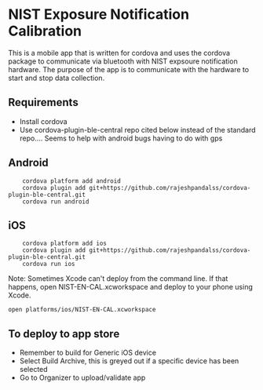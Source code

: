 #  NIST Exposure Notification Calibration

This is a mobile app that is written for cordova and uses the cordova package to communicate via bluetooth with NIST expsoure notification hardware.   The purpose of the app is to communicate with the hardware to start and stop data collection.

## Requirements
- Install cordova
- Use cordova-plugin-ble-central repo cited below instead of the standard repo.... Seems to help with android bugs having to do with gps
## Android

        cordova platform add android
        cordova plugin add git+https://github.com/rajeshpandalss/cordova-plugin-ble-central.git
        cordova run android

## iOS

        cordova platform add ios
        cordova plugin add git+https://github.com/rajeshpandalss/cordova-plugin-ble-central.git
        cordova run ios

Note: Sometimes Xcode can't deploy from the command line. If that happens, open NIST-EN-CAL.xcworkspace and deploy to your phone using Xcode.

    open platforms/ios/NIST-EN-CAL.xcworkspace

## To deploy to app store
-  Remember to build for Generic iOS device
-  Select Build Archive, this is greyed out if a specific device has been selected
-  Go to Organizer to upload/validate app

